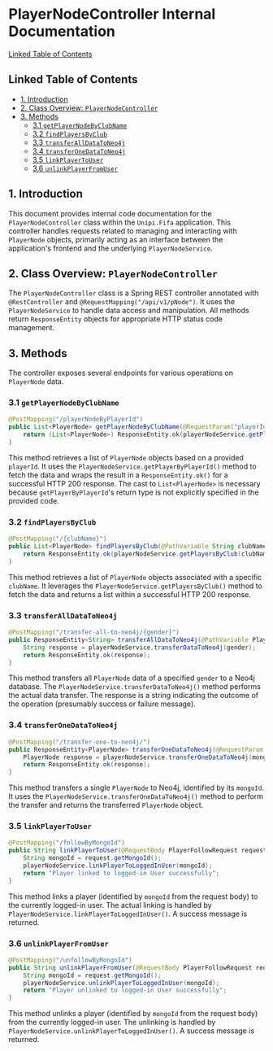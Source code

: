 # PlayerNodeController Internal Documentation

[Linked Table of Contents](#linked-table-of-contents)

## Linked Table of Contents

* [1. Introduction](#1-introduction)
* [2. Class Overview: `PlayerNodeController`](#2-class-overview-playernodecontroller)
* [3. Methods](#3-methods)
    * [3.1 `getPlayerNodeByClubName`](#31-getplayernodebyclubname)
    * [3.2 `findPlayersByClub`](#32-findplayersbyclub)
    * [3.3 `transferAllDataToNeo4j`](#33-transferalldatatoneo4j)
    * [3.4 `transferOneDataToNeo4j`](#34-transferonedatatoneo4j)
    * [3.5 `linkPlayerToUser`](#35-linkplayertouser)
    * [3.6 `unlinkPlayerFromUser`](#36-unlinkplayerfromuser)


## 1. Introduction

This document provides internal code documentation for the `PlayerNodeController` class within the `Unipi.Fifa` application. This controller handles requests related to managing and interacting with `PlayerNode` objects, primarily acting as an interface between the application's frontend and the underlying `PlayerNodeService`.

## 2. Class Overview: `PlayerNodeController`

The `PlayerNodeController` class is a Spring REST controller annotated with `@RestController` and `@RequestMapping("/api/v1/pNode")`.  It uses the `PlayerNodeService` to handle data access and manipulation.  All methods return `ResponseEntity` objects for appropriate HTTP status code management.


## 3. Methods

The controller exposes several endpoints for various operations on `PlayerNode` data.

### 3.1 `getPlayerNodeByClubName`

```java
@PostMapping("/playerNodeByPlayerId")
public List<PlayerNode> getPlayerNodeByClubName(@RequestParam("playerId") Integer playerId) {
    return (List<PlayerNode>) ResponseEntity.ok(playerNodeService.getPlayerByPlayerId(playerId)).getBody();
}
```

This method retrieves a list of `PlayerNode` objects based on a provided `playerId`. It uses the `PlayerNodeService.getPlayerByPlayerId()` method to fetch the data and wraps the result in a `ResponseEntity.ok()` for a successful HTTP 200 response.  The cast to `List<PlayerNode>` is necessary because `getPlayerByPlayerId`'s return type is not explicitly specified in the provided code.

### 3.2 `findPlayersByClub`

```java
@PostMapping("/{clubName}")
public List<PlayerNode> findPlayersByClub(@PathVariable String clubName) {
    return ResponseEntity.ok(playerNodeService.getPlayersByClub(clubName)).getBody();
}
```

This method retrieves a list of `PlayerNode` objects associated with a specific `clubName`.  It leverages the `PlayerNodeService.getPlayersByClub()` method to fetch the data and returns a list within a successful HTTP 200 response.


### 3.3 `transferAllDataToNeo4j`

```java
@PostMapping("/transfer-all-to-neo4j/{gender}")
public ResponseEntity<String> transferAllDataToNeo4j(@PathVariable PlayerNode.Gender gender) {
    String response = playerNodeService.transferDataToNeo4j(gender);
    return ResponseEntity.ok(response);
}
```

This method transfers all `PlayerNode` data of a specified `gender` to a Neo4j database. The `PlayerNodeService.transferDataToNeo4j()` method performs the actual data transfer.  The response is a string indicating the outcome of the operation (presumably success or failure message).


### 3.4 `transferOneDataToNeo4j`

```java
@PostMapping("/transfer-one-to-neo4j/")
public ResponseEntity<PlayerNode> transferOneDataToNeo4j(@RequestParam String mongoId) {
    PlayerNode response = playerNodeService.transferOneDataToNeo4j(mongoId);
    return ResponseEntity.ok(response);
}
```

This method transfers a single `PlayerNode` to Neo4j, identified by its `mongoId`. It uses the `PlayerNodeService.transferOneDataToNeo4j()` method to perform the transfer and returns the transferred `PlayerNode` object.


### 3.5 `linkPlayerToUser`

```java
@PostMapping("/followByMongoId")
public String linkPlayerToUser(@RequestBody PlayerFollowRequest request){
    String mongoId = request.getMongoId();
    playerNodeService.linkPlayerToLoggedInUser(mongoId);
    return "Player linked to logged-in User successfully";
}
```

This method links a player (identified by `mongoId` from the request body) to the currently logged-in user.  The actual linking is handled by `PlayerNodeService.linkPlayerToLoggedInUser()`.  A success message is returned.

### 3.6 `unlinkPlayerFromUser`

```java
@PostMapping("/unfollowByMongoId")
public String unlinkPlayerFromUser(@RequestBody PlayerFollowRequest request){
    String mongoId = request.getMongoId();
    playerNodeService.unlinkPlayerToLoggedInUser(mongoId);
    return "Player unlinked to logged-in User successfully";
}
```

This method unlinks a player (identified by `mongoId` from the request body) from the currently logged-in user.  The unlinking is handled by `PlayerNodeService.unlinkPlayerToLoggedInUser()`. A success message is returned.

